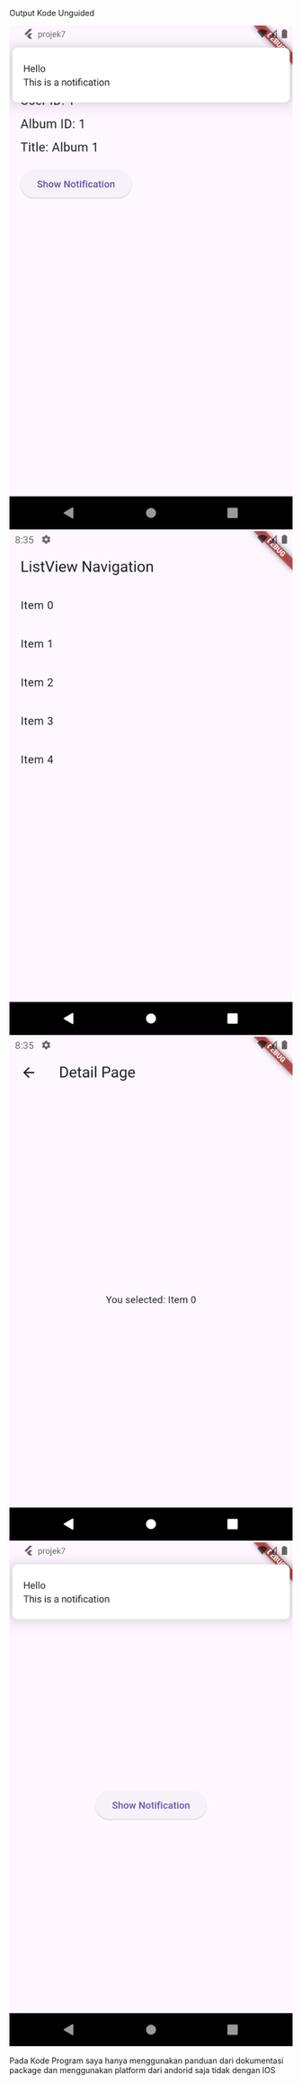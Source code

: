 Output Kode Unguided


![alt text](Screenshot_1730643572.png) ![alt text](Screenshot_1730640915.png) ![alt text](Screenshot_1730640918.png) ![alt text](Screenshot_1730643190.png)


Pada Kode Program saya hanya menggunakan panduan dari dokumentasi package dan menggunakan platform dari andorid saja tidak dengan IOS